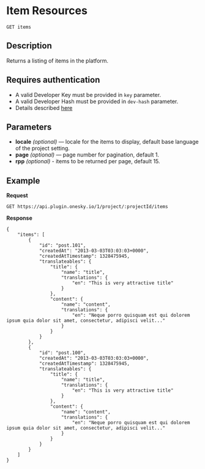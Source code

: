 # Item Resources

    GET items

## Description
Returns a listing of items in the platform.


## Requires authentication
- A valid Developer Key must be provided in `key` parameter.
- A valid Developer Hash must be provided in `dev-hash` parameter.
- Details described [here](/README.md#authentication)


## Parameters
- **locale** _(optional)_ — locale for the items to display, default base language of the project setting.
- **page** _(optional)_ — page number for pagination, default 1.
- **rpp** _(optional)_ - items to be returned per page, default 15.


## Example
**Request**

    GET https://api.plugin.onesky.io/1/project/:projectId/items

**Response**
```
{
    "items": [
        {
            "id": "post.101",
            "createdAt": "2013-03-03T03:03:03+0000",
            "createdAtTimestamp": 1328475945,
            "translateables": {
                "title": {
                    "name": "title",
                    "translations": {
                        "en": "This is very attractive title"
                    }
                },
                "content": {
                    "name": "content",
                    "translations": {
                        "en": "Neque porro quisquam est qui dolorem ipsum quia dolor sit amet, consectetur, adipisci velit..."
                    }
                }
            }
        },
        {
            "id": "post.100",
            "createdAt": "2013-03-03T03:03:03+0000",
            "createdAtTimestamp": 1328475945,
            "translateables": {
                "title": {
                    "name": "title",
                    "translations": {
                        "en": "This is very attractive title"
                    }
                },
                "content": {
                    "name": "content",
                    "translations": {
                        "en": "Neque porro quisquam est qui dolorem ipsum quia dolor sit amet, consectetur, adipisci velit..."
                    }
                }
            }
        }
    ]
}
```
